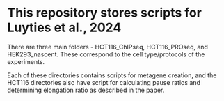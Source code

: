 # This repository stores scripts for Luyties et al., 2024 #

There are three main folders - HCT116_ChIPseq, HCT116_PROseq, and HEK293_nascent. These correspond to the cell type/protocols of the experiments.

Each of these directories contains scripts for metagene creation, and the HCT116 directories also have script for calculating pause ratios and determining elongation ratio as described in the paper.
